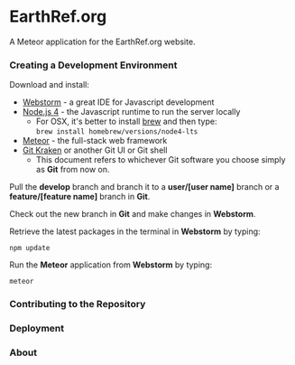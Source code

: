 # EarthRef.org

A Meteor application for the EarthRef.org website.

### Creating a Development Environment

Download and install:
- [Webstorm](https://www.jetbrains.com/webstorm/download/) - a great IDE for Javascript development
- [Node.js 4](https://nodejs.org/dist/latest-v4.x/) - the Javascript runtime to run the server locally  
  - For OSX, it's better to install [brew](http://brew.sh/) and then type:  
  ```brew install homebrew/versions/node4-lts```
- [Meteor](https://www.meteor.com/install) - the full-stack web framework
- [Git Kraken](https://www.gitkraken.com/download) or another Git UI or Git shell  
  - This document refers to whichever Git software you choose simply as **Git** from now on.

Pull the **develop** branch and branch it to a **user/[user name]** branch or a **feature/[feature name]** branch in **Git**.

Check out the new branch in **Git** and make changes in **Webstorm**.

Retrieve the latest packages in the terminal in **Webstorm** by typing:

```npm update```

Run the **Meteor** application from **Webstorm** by typing:

```meteor```

### Contributing to the Repository

### Deployment

### About

